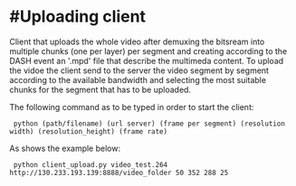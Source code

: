 #Uploading client
========
Client that uploads the whole video after demuxing the bitsream into multiple chunks (one per layer) per segment and creating according to the DASH event an '.mpd' file that describe the multimeda content. To upload the vidoe the client send to the server the video segment by segment according to the available bandwidth and selecting the most suitable chunks for the segment that has to be uploaded.

The following command as to be typed in order to start the client:

	 python (path/filename) (url server) (frame per segment) (resolution width) (resolution_height) (frame rate)

As shows the example below: 

 	 python client_upload.py video_test.264 http://130.233.193.139:8888/video_folder 50 352 288 25 

